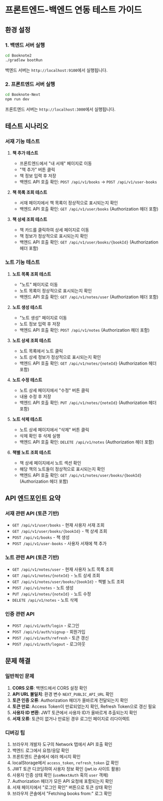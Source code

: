 # 프론트엔드-백엔드 연동 테스트 가이드

## 환경 설정

### 1. 백엔드 서버 실행
```bash
cd Booknote2
./gradlew bootRun
```
백엔드 서버는 `http://localhost:9100`에서 실행됩니다.

### 2. 프론트엔드 서버 실행
```bash
cd Booknote-Next
npm run dev
```
프론트엔드 서버는 `http://localhost:3000`에서 실행됩니다.

## 테스트 시나리오

### 서재 기능 테스트

1. **책 추가 테스트**
   - 프론트엔드에서 "내 서재" 페이지로 이동
   - "책 추가" 버튼 클릭
   - 책 정보 입력 후 저장
   - 백엔드 API 호출 확인: `POST /api/v1/books` → `POST /api/v1/user-books`

2. **책 목록 조회 테스트**
   - 서재 페이지에서 책 목록이 정상적으로 표시되는지 확인
   - 백엔드 API 호출 확인: `GET /api/v1/user/books` (Authorization 헤더 포함)

3. **책 상세 조회 테스트**
   - 책 카드를 클릭하여 상세 페이지로 이동
   - 책 정보가 정상적으로 표시되는지 확인
   - 백엔드 API 호출 확인: `GET /api/v1/user/books/{bookId}` (Authorization 헤더 포함)

### 노트 기능 테스트

1. **노트 목록 조회 테스트**
   - "노트" 페이지로 이동
   - 노트 목록이 정상적으로 표시되는지 확인
   - 백엔드 API 호출 확인: `GET /api/v1/notes/user` (Authorization 헤더 포함)

2. **노트 생성 테스트**
   - "노트 생성" 페이지로 이동
   - 노트 정보 입력 후 저장
   - 백엔드 API 호출 확인: `POST /api/v1/notes` (Authorization 헤더 포함)

3. **노트 상세 조회 테스트**
   - 노트 목록에서 노트 클릭
   - 노트 상세 정보가 정상적으로 표시되는지 확인
   - 백엔드 API 호출 확인: `GET /api/v1/notes/{noteId}` (Authorization 헤더 포함)

4. **노트 수정 테스트**
   - 노트 상세 페이지에서 "수정" 버튼 클릭
   - 내용 수정 후 저장
   - 백엔드 API 호출 확인: `PUT /api/v1/notes/{noteId}` (Authorization 헤더 포함)

5. **노트 삭제 테스트**
   - 노트 상세 페이지에서 "삭제" 버튼 클릭
   - 삭제 확인 후 삭제 실행
   - 백엔드 API 호출 확인: `DELETE /api/v1/notes` (Authorization 헤더 포함)

6. **책별 노트 조회 테스트**
   - 책 상세 페이지에서 노트 섹션 확인
   - 해당 책의 노트들이 정상적으로 표시되는지 확인
   - 백엔드 API 호출 확인: `GET /api/v1/notes/user/books/{bookId}` (Authorization 헤더 포함)

## API 엔드포인트 요약

### 서재 관련 API (토큰 기반)
- `GET /api/v1/user/books` - 현재 사용자 서재 조회
- `GET /api/v1/user/books/{bookId}` - 책 상세 조회
- `POST /api/v1/books` - 책 생성
- `POST /api/v1/user-books` - 사용자 서재에 책 추가

### 노트 관련 API (토큰 기반)
- `GET /api/v1/notes/user` - 현재 사용자 노트 목록 조회
- `GET /api/v1/notes/{noteId}` - 노트 상세 조회
- `GET /api/v1/notes/user/books/{bookId}` - 책별 노트 조회
- `POST /api/v1/notes` - 노트 생성
- `PUT /api/v1/notes/{noteId}` - 노트 수정
- `DELETE /api/v1/notes` - 노트 삭제

### 인증 관련 API
- `POST /api/v1/auth/login` - 로그인
- `POST /api/v1/auth/signup` - 회원가입
- `POST /api/v1/auth/refresh` - 토큰 갱신
- `POST /api/v1/auth/logout` - 로그아웃

## 문제 해결

### 일반적인 문제
1. **CORS 오류**: 백엔드에서 CORS 설정 확인
2. **API URL 불일치**: 환경 변수 `NEXT_PUBLIC_API_URL` 확인
3. **토큰 인증 오류**: Authorization 헤더가 올바르게 전달되는지 확인
4. **토큰 만료**: Access Token이 만료되었는지 확인, Refresh Token으로 갱신 필요
5. **사용자 ID 변환**: JWT 토큰에서 사용자 ID가 올바르게 추출되는지 확인
6. **서재 오류**: 토큰이 없거나 만료된 경우 로그인 페이지로 리다이렉트

### 디버깅 팁
1. 브라우저 개발자 도구의 Network 탭에서 API 호출 확인
2. 백엔드 로그에서 요청/응답 확인
3. 프론트엔드 콘솔에서 에러 메시지 확인
4. localStorage에서 `access_token`, `refresh_token` 값 확인
5. JWT 토큰 디코딩하여 사용자 정보 확인 (jwt.io 사이트 활용)
6. 사용자 인증 상태 확인 (`useNextAuth` 훅의 `user` 객체)
7. Authorization 헤더가 모든 API 요청에 포함되는지 확인
8. 서재 페이지에서 "로그인 확인" 버튼으로 토큰 상태 확인
9. 브라우저 콘솔에서 "Fetching books from:" 로그 확인

